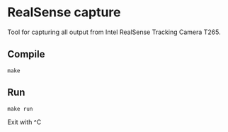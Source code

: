 # RealSense capture

Tool for capturing all output from Intel RealSense Tracking Camera T265.

## Compile

`make`

## Run

`make run`

Exit with ^C
